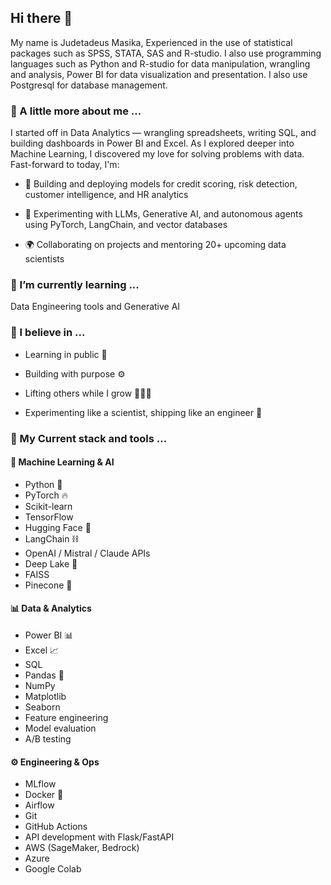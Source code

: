 ## Hi there 👋

My name is Judetadeus Masika, Experienced in the use of statistical packages such as SPSS, STATA, SAS and R-studio. I also use programming languages such as Python and R-studio for data manipulation, wrangling and analysis, Power BI for data visualization and presentation. I also use Postgresql for database management. 

### 🔭 A little more about me ...
  
I started off in Data Analytics — wrangling spreadsheets, writing SQL, and building dashboards in Power BI and Excel. As I explored deeper into Machine Learning, I discovered my love for solving problems with data. Fast-forward to today, I'm:

- 🧠 Building and deploying models for credit scoring, risk detection, customer intelligence, and HR analytics

- 🤖 Experimenting with LLMs, Generative AI, and autonomous agents using PyTorch, LangChain, and vector databases

- 🌍 Collaborating on projects and mentoring 20+ upcoming data scientists

### 🌱 I’m currently learning ...
  
Data Engineering tools and Generative AI

### 👯 I believe in ...
  
- Learning in public 📣

- Building with purpose ⚙️

- Lifting others while I grow 🧑🏾‍🏫

- Experimenting like a scientist, shipping like an engineer 🚀

### 💬 My Current stack and tools ...
  
#### 🧠 Machine Learning & AI

- Python 🐍
- PyTorch 🔥
- Scikit-learn
- TensorFlow
- Hugging Face 🤗
- LangChain ⛓️
- OpenAI / Mistral / Claude APIs
- Deep Lake 🏬
- FAISS
- Pinecone 🔎

#### 📊 Data & Analytics

- Power BI 📊
- Excel 📈
- SQL
- Pandas 🐼
- NumPy
- Matplotlib
- Seaborn
- Feature engineering
- Model evaluation
- A/B testing

#### ⚙️ Engineering & Ops

- MLflow
- Docker 🐳
- Airflow
- Git
- GitHub Actions
- API development with Flask/FastAPI
- AWS (SageMaker, Bedrock)
- Azure
- Google Colab
